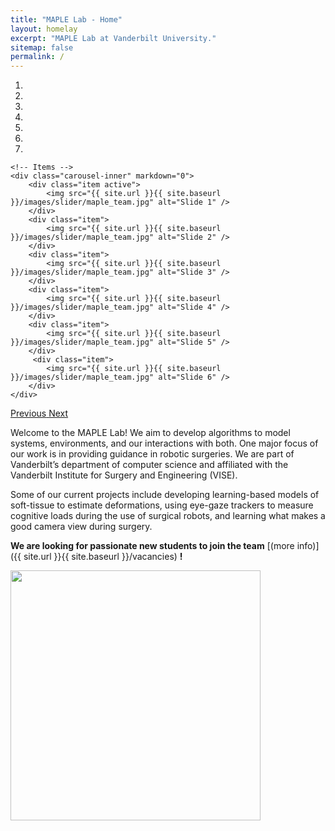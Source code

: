 ```yaml
---
title: "MAPLE Lab - Home"
layout: homelay
excerpt: "MAPLE Lab at Vanderbilt University."
sitemap: false
permalink: /
---
```


<div markdown="0" id="carousel" class="carousel slide" data-ride="carousel" data-interval="4000" data-pause="hover" >
    <!-- Menu -->
    <ol class="carousel-indicators">
        <li data-target="#carousel" data-slide-to="0" class="active"></li>
        <li data-target="#carousel" data-slide-to="1"></li>
        <li data-target="#carousel" data-slide-to="2"></li>
        <li data-target="#carousel" data-slide-to="3"></li>
        <li data-target="#carousel" data-slide-to="4"></li>
        <li data-target="#carousel" data-slide-to="5"></li>
        <li data-target="#carousel" data-slide-to="6"></li>
    </ol>

    <!-- Items -->
    <div class="carousel-inner" markdown="0">
        <div class="item active">
            <img src="{{ site.url }}{{ site.baseurl }}/images/slider/maple_team.jpg" alt="Slide 1" />
        </div>
        <div class="item">
            <img src="{{ site.url }}{{ site.baseurl }}/images/slider/maple_team.jpg" alt="Slide 2" />
        </div>
        <div class="item">
            <img src="{{ site.url }}{{ site.baseurl }}/images/slider/maple_team.jpg" alt="Slide 3" />
        </div>
        <div class="item">
            <img src="{{ site.url }}{{ site.baseurl }}/images/slider/maple_team.jpg" alt="Slide 4" />
        </div>
        <div class="item">
            <img src="{{ site.url }}{{ site.baseurl }}/images/slider/maple_team.jpg" alt="Slide 5" />
        </div>       
         <div class="item">
            <img src="{{ site.url }}{{ site.baseurl }}/images/slider/maple_team.jpg" alt="Slide 6" />
        </div>
    </div>
  <a class="left carousel-control" href="#carousel" role="button" data-slide="prev">
    <span class="glyphicon glyphicon-chevron-left" aria-hidden="true"></span>
    <span class="sr-only">Previous</span>
  </a>
  <a class="right carousel-control" href="#carousel" role="button" data-slide="next">
    <span class="glyphicon glyphicon-chevron-right" aria-hidden="true"></span>
    <span class="sr-only">Next</span>
  </a>
</div>

Welcome to the MAPLE Lab! We aim to develop algorithms to model systems, environments, and our interactions with both. One major focus of our work is in providing guidance in robotic surgeries. We are part of Vanderbilt’s department of computer science and affiliated with the Vanderbilt Institute for Surgery and Engineering (VISE).

Some of our current projects include developing learning-based models of soft-tissue to estimate deformations, using eye-gaze trackers to measure cognitive loads during the use of surgical robots, and learning what makes a good camera view during surgery.

 **We are  looking for passionate new students to join the team** [(more info)]({{ site.url }}{{ site.baseurl }}/vacancies) **!**

<img src="{{ site.url }}{{ site.baseurl }}/images/logopic/long_logo.png" style="width: 400px">